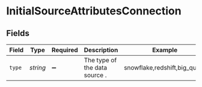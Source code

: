 # InitialSourceAttributesConnection


## Fields

| Field                         | Type                          | Required                      | Description                   | Example                       |
| ----------------------------- | ----------------------------- | ----------------------------- | ----------------------------- | ----------------------------- |
| `type`                        | *string*                      | :heavy_minus_sign:            | The type of the data source . | snowflake,redshift,big_query  |